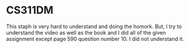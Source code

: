 # CS311DM
  This staph is very hard to understand and doing the homork. But, I try to understand the video as well as the book and I did all of the given assignment except page 590  question number 10. I did not understand it.
  
  
  
